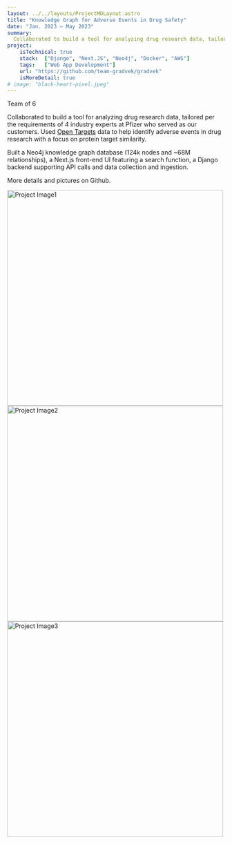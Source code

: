 ```yaml
---
layout: ../../layouts/ProjectMDLayout.astro
title: "Knowledge Graph for Adverse Events in Drug Safety"
date: "Jan. 2023 – May 2023"
summary: 
  Collaborated to build a tool for analyzing drug research data, tailored per the requirements of 4 industry experts at Pfizer who served as our customers. Used Open Targets data to help identify adverse events in drug research with a focus on protein target similarity.
project:
    isTechnical: true
    stack:  ["Django", "Next.JS", "Neo4j", "Docker", "AWS"]
    tags:   ["Web App Development"]
    url: "https://github.com/team-gradvek/gradvek"
    isMoreDetail: true
# image: "black-heart-pixel.jpeg"
---
```


Team of 6     	       
<p>Collaborated to build a tool for analyzing drug research data, tailored per the requirements of 4 industry experts at Pfizer who served as our customers. Used <a href="https://www.opentargets.org" target=_blank>Open Targets</a> data to help identify adverse events in drug research with a focus on protein target similarity.</p>

<p>Built a Neo4j knowledge graph database (124k nodes and ~68M relationships), a Next.js front-end UI featuring a search function, a Django backend supporting API calls and data collection and ingestion.</p>

<p>More details and pictures on Github.</p>
<!-- <img src="/images/search1.png" alt="Project Image1" style="width:300px height=450"> -->
<img src="https://www.images.alyssabedard.com/search1.png" alt="Project Image1" style="width:500px">
<img src="https://www.images.alyssabedard.com/result1.png" alt="Project Image2" style="width:500px">
<img src="https://www.images.alyssabedard.com/kg.png" alt="Project Image3" style="width:500px">



<style>
      a:link { 
      text-decoration-line: underline;
      color: black;}
    a:visited { text-decoration: none;color: black; }
    a:hover { 
      background:  var(--color-lilac);
      text-decoration: line-through;
      text-decoration-thickness: 1px; } 
    a:active { text-decoration: none; color: black; }  
</style>